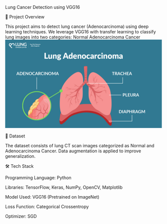 Lung Cancer Detection using VGG16

📌 Project Overview

This project aims to detect lung cancer (Adenocarcinoma) using deep learning techniques. We leverage VGG16 with transfer learning to classify lung images into two categories:
Normal
Adenocarcinoma Cancer
![Lung Cancer Detection](./Lung_r.jpg)

📂 Dataset

The dataset consists of lung CT scan images categorized as Normal and Adenocarcinoma Cancer.
Data augmentation is applied to improve generalization.



🛠️ Tech Stack

Programming Language: Python

Libraries: TensorFlow, Keras, NumPy, OpenCV, Matplotlib

Model Used: VGG16 (Pretrained on ImageNet)

Loss Function: Categorical Crossentropy

Optimizer: SGD
